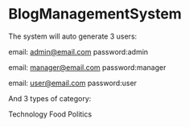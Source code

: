 # BlogManagementSystem

The system will auto generate 3 users:

email: admin@email.com
password:admin

email: manager@email.com
password:manager

email: user@email.com
password:user


And 3 types of category:

Technology
Food
Politics


